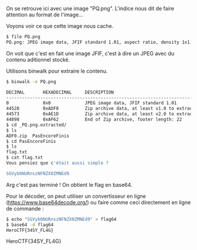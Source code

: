 On se retrouve ici avec une image "PQ.png". L'indice nous dit de faire attention au format de l'image...

Voyons voir ce que cette image nous cache.
```bash
$ file PQ.png
PQ.png: JPEG image data, JFIF standard 1.01, aspect ratio, density 1x1, segment length 16, baseline, precision 8, 504x672, components 3
```
On voit que c'est en fait une image JFIF, c'est à dire un JPEG avec du contenu aditionnel stocké.

Utilisons binwalk pour extraire le contenu.
```bash
$ binwalk -e PQ.png 

DECIMAL       HEXADECIMAL     DESCRIPTION
--------------------------------------------------------------------------------
0             0x0             JPEG image data, JFIF standard 1.01
44528         0xADF0          Zip archive data, at least v1.0 to extract, name: PasEncoreFinis/
44573         0xAE1D          Zip archive data, at least v2.0 to extract, compressed size: 70, uncompressed size: 68, name: PasEncoreFinis/flag.txt
44898         0xAF62          End of Zip archive, footer length: 22
$ cd _PQ.png.extracted/
$ ls
ADF0.zip  PasEncoreFinis
$ cd PasEncoreFinis
$ ls
flag.txt
$ cat flag.txt
Vous pensiez que c'était aussi simple ?

SGVyb0NURnszNFNZX0ZMNEd9
```
Arg c'est pas terminé ! On obtient le flag en base64.

Pour le décoder, on peut utiliser un convertisseur en ligne (https://www.base64decode.org/) ou faire comme ceci directement en ligne de commande :
```bash
$ echo "SGVyb0NURnszNFNZX0ZMNEd9" > flag64
$ base64 -d flag64 
HeroCTF{34SY_FL4G}
```
HeroCTF{34SY_FL4G}
